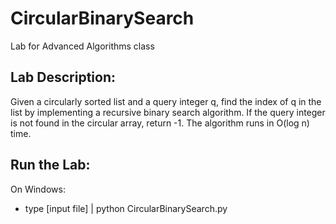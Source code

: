 # CircularBinarySearch
Lab for Advanced Algorithms class
## Lab Description:
Given a circularly sorted list and a query integer q, find the index of q in the list by implementing a recursive binary search algorithm. If the query integer is not found in the circular array, return -1. The algorithm runs in O(log n) time.

## Run the Lab:
On Windows:
- type [input file] | python CircularBinarySearch.py
